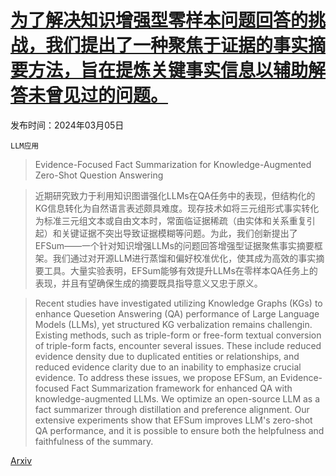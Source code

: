 # [为了解决知识增强型零样本问题回答的挑战，我们提出了一种聚焦于证据的事实摘要方法，旨在提炼关键事实信息以辅助解答未曾见过的问题。](https://arxiv.org/abs/2403.02966)

发布时间：2024年03月05日

`LLM应用`

> Evidence-Focused Fact Summarization for Knowledge-Augmented Zero-Shot Question Answering

> 近期研究致力于利用知识图谱强化LLMs在QA任务中的表现，但结构化的KG信息转化为自然语言表述颇具难度。现存技术如将三元组形式事实转化为标准三元组文本或自由文本时，常面临证据稀疏（由实体和关系重复引起）和关键证据不突出导致证据模糊等问题。为此，我们创新提出了EFSum——一个针对知识增强LLMs的问题回答增强型证据聚焦事实摘要框架。我们通过对开源LLM进行蒸馏和偏好校准优化，使其成为高效的事实摘要工具。大量实验表明，EFSum能够有效提升LLMs在零样本QA任务上的表现，并且有望确保生成的摘要既具指导意义又忠于原义。

> Recent studies have investigated utilizing Knowledge Graphs (KGs) to enhance Quesetion Answering (QA) performance of Large Language Models (LLMs), yet structured KG verbalization remains challengin. Existing methods, such as triple-form or free-form textual conversion of triple-form facts, encounter several issues. These include reduced evidence density due to duplicated entities or relationships, and reduced evidence clarity due to an inability to emphasize crucial evidence. To address these issues, we propose EFSum, an Evidence-focused Fact Summarization framework for enhanced QA with knowledge-augmented LLMs. We optimize an open-source LLM as a fact summarizer through distillation and preference alignment. Our extensive experiments show that EFSum improves LLM's zero-shot QA performance, and it is possible to ensure both the helpfulness and faithfulness of the summary.

[Arxiv](https://arxiv.org/abs/2403.02966)